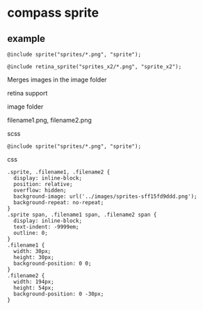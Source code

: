 # compass sprite

## example

    @include sprite("sprites/*.png", "sprite");

    @include retina_sprite("sprites_x2/*.png", "sprite_x2");

Merges images in the image folder

retina support


image folder

filename1.png, filename2.png

scss

    @include sprite("sprites/*.png", "sprite");

css

    .sprite, .filename1, .filename2 {
      display: inline-block;
      position: relative;
      overflow: hidden;
      background-image: url('../images/sprites-sff15fd9ddd.png');
      background-repeat: no-repeat;
    }
    .sprite span, .filename1 span, .filename2 span {
      display: inline-block;
      text-indent: -9999em;
      outline: 0;
    }
    .filename1 {
      width: 30px;
      height: 30px;
      background-position: 0 0;
    }
    .filename2 {
      width: 194px;
      height: 54px;
      background-position: 0 -30px;
    }
